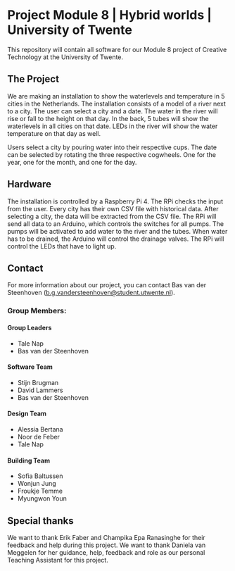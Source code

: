 
# Project Module 8 | Hybrid worlds | University of Twente
This repository will contain all software for our Module 8 project of Creative Technology at the University of Twente.



## The Project
We are making an installation to show the waterlevels and temperature in 5 cities in the Netherlands.
The installation consists of a model of a river next to a city. The user can select a city and a date. The water in the river will rise or fall to the height on that day. In the back, 5 tubes will show the waterlevels in all cities on that date.
LEDs in the river will show the water temperature on that day as well.

Users select a city by pouring water into their respective cups.
The date can be selected by rotating the three respective cogwheels. One for the year, one for the month, and one for the day.

## Hardware
The installation is controlled by a Raspberry Pi 4.
The RPi checks the input from the user. Every city has their own CSV file with historical data. After selecting a city, the data will be extracted from the CSV file. The RPi will send all data to an Arduino, which controls the switches for all pumps. The pumps will be activated to add water to the river and the tubes.
When water has to be drained, the Arduino will control the drainage valves.
The RPi will control the LEDs that have to light up.

## Contact
For more information about our project, you can contact Bas van der Steenhoven ([b.g.vandersteenhoven@student.utwente.nl](mailto:b.g.vandersteenhoven@student.utwente.nl)).

### Group Members:
#### Group Leaders
- Tale Nap
- Bas van der Steenhoven

#### Software Team
 - Stijn Brugman
 - David Lammers
 - Bas van der Steenhoven

#### Design Team
 - Alessia Bertana
 - Noor de Feber
 - Tale Nap

#### Building Team
 - Sofia Baltussen
 - Wonjun Jung
 - Froukje Temme
 - Myungwon Youn


## Special thanks
We want to thank Erik Faber and Champika Epa Ranasinghe for their feedback and help during this project. We want to thank Daniela van Meggelen for her guidance, help, feedback and role as our personal Teaching Assistant for this project.
